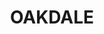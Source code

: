 ---
lastmod: '2025-04-06T06:05:20+00:00'
latitude: -34.042913
layout: suburb
longitude: 150.525292
postcode: '2570'
state: NSW
title: OAKDALE
url: /nsw/oakdale/
---